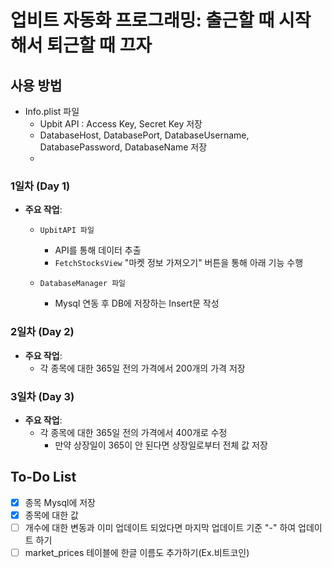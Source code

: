 # 업비트 자동화 프로그래밍: 출근할 때 시작해서 퇴근할 때 끄자

## 사용 방법
  - Info.plist 파일
    - Upbit API : Access Key, Secret Key 저장
    - DatabaseHost, DatabasePort, DatabaseUsername, DatabasePassword, DatabaseName 저장
    - 
   

### 1일차 (Day 1)
- **주요 작업**:
  - `UpbitAPI 파일`
    - API를 통해 데이터 추출
    - `FetchStocksView`  "마켓 정보 가져오기" 버튼을 통해 아래 기능 수행
   
  - `DatabaseManager 파일`
    - Mysql 연동 후 DB에 저장하는 Insert문 작성
   
### 2일차 (Day 2)
- **주요 작업**:
  - 각 종목에 대한 365일 전의 가격에서 200개의 가격 저장
 
### 3일차 (Day 3)
- **주요 작업**:
  - 각 종목에 대한 365일 전의 가격에서 400개로 수정
    - 만약 상장일이 365이 안 된다면 상장일로부터 전체 값 저장


## To-Do List
- [X] 종목 Mysql에 저장
- [X] 종목에 대한 값 
- [ ] 개수에 대한 변동과 이미 업데이트 되었다면 마지막 업데이트 기준 "-" 하여 업데이트 하기
- [ ] market_prices 테이블에 한글 이름도 추가하기(Ex.비트코인)
